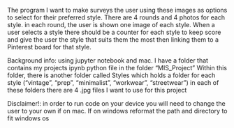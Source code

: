 The program I want to make surveys the user using these images as options to select for their 
preferred style. There are 4 rounds and 4 photos for each style. in each round, the user is 
shown one image of each style. When a user selects a style there should be a counter for each
style to keep score and give the user the style that suits them the most then linking them to a 
Pinterest board for that style. 

Background info: using jupyter notebook and mac.
I have a folder that contains my projects ipynb python file in the folder “MIS_Project”
Within this folder, there is another folder called Styles which holds a folder for each style 
(“vintage”, “prep”, “minimalist”, “workwear”, “streetwear”) in each of these folders there are 
4 .jpg files I want to use for this project

Disclaimer!: in order to run code on your device you will need to change the user to your own if on mac. If on windows reformat the path and directory to fit windows os
